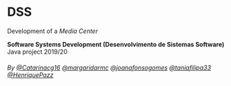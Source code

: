 # DSS
Development of a *Media Center*

**Software Systems Development (Desenvolvimento de Sistemas Software)** Java project 2019/20

###### By [@Catarinacg16](https://github.com/Catarinacg16) [@margaridarmc](https://github.com/margaridarmc) [@joanafonsogomes]( https://github.com/joanafonsogomes) [@taniafilipa33]( https://github.com/taniafilipa33) [@HenriquePazz](https://github.com/HenriquePazz)
